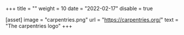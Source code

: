 +++
title = ""
weight = 10
date = "2022-02-17"
disable = true

[asset]
  image = "carpentries.png"
  url = "https://carpentries.org/"
  text = "The carpentries logo"
+++
